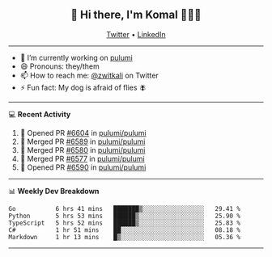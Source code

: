 <h2 align="center"> 👋 Hi there, I'm Komal 🧑🏾‍💻 </h2>
<p align="center">
    <a href="https://twitter.com/zwitkali">Twitter</a> •
    <a href="https://www.linkedin.com/in/komal-ali/">LinkedIn</a>
</p>

--------

- 🔭 I’m currently working on [pulumi](https://github.com/pulumi/pulumi)
- 😄 Pronouns: they/them
- 📫 How to reach me: [@zwitkali](https://twitter.com/zwitkali) on Twitter
- ⚡ Fun fact: My dog is afraid of flies 🪰

--------
💻 **Recent Activity**

<!--START_SECTION:activity-->
1. 💪 Opened PR [#6604](https://github.com/pulumi/pulumi/pull/6604) in [pulumi/pulumi](https://github.com/pulumi/pulumi)
2. 🎉 Merged PR [#6589](https://github.com/pulumi/pulumi/pull/6589) in [pulumi/pulumi](https://github.com/pulumi/pulumi)
3. 🎉 Merged PR [#6580](https://github.com/pulumi/pulumi/pull/6580) in [pulumi/pulumi](https://github.com/pulumi/pulumi)
4. 🎉 Merged PR [#6577](https://github.com/pulumi/pulumi/pull/6577) in [pulumi/pulumi](https://github.com/pulumi/pulumi)
5. 💪 Opened PR [#6590](https://github.com/pulumi/pulumi/pull/6590) in [pulumi/pulumi](https://github.com/pulumi/pulumi)
<!--END_SECTION:activity-->

--------

📊 **Weekly Dev Breakdown**
<!--START_SECTION:waka-->
```text
Go           6 hrs 41 mins   ███████▒░░░░░░░░░░░░░░░░░   29.41 % 
Python       5 hrs 53 mins   ██████▒░░░░░░░░░░░░░░░░░░   25.90 % 
TypeScript   5 hrs 52 mins   ██████▒░░░░░░░░░░░░░░░░░░   25.83 % 
C#           1 hr 51 mins    ██░░░░░░░░░░░░░░░░░░░░░░░   08.18 % 
Markdown     1 hr 13 mins    █▒░░░░░░░░░░░░░░░░░░░░░░░   05.36 % 
```
<!--END_SECTION:waka-->

--------